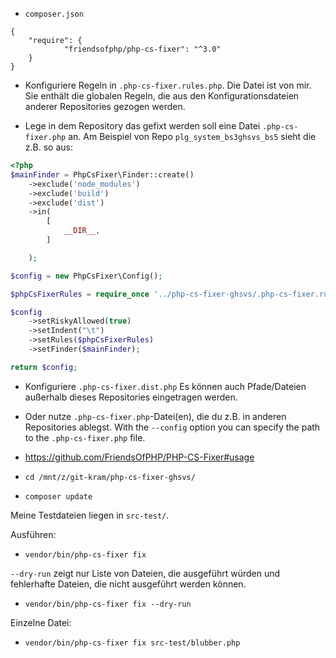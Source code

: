- `composer.json`

```
{
    "require": {
			"friendsofphp/php-cs-fixer": "^3.0"
    }
}
```
- Konfiguriere Regeln in `.php-cs-fixer.rules.php`. Die Datei ist von mir. Sie enthält die globalen Regeln, die aus den Konfigurationsdateien anderer Repositories gezogen werden.

- Lege in dem Repository das gefixt werden soll eine Datei `.php-cs-fixer.php` an. Am Beispiel von Repo `plg_system_bs3ghsvs_bs5` sieht die z.B. so aus:

```PHP
<?php
$mainFinder = PhpCsFixer\Finder::create()
	->exclude('node_modules')
	->exclude('build')
	->exclude('dist')
	->in(
		[
			__DIR__,
		]

	);

$config = new PhpCsFixer\Config();

$phpCsFixerRules = require_once '../php-cs-fixer-ghsvs/.php-cs-fixer.rules.php';

$config
	->setRiskyAllowed(true)
	->setIndent("\t")
	->setRules($phpCsFixerRules)
	->setFinder($mainFinder);

return $config;

```
- Konfiguriere `.php-cs-fixer.dist.php`
Es können auch Pfade/Dateien außerhalb dieses Repositories eingetragen werden.

- Oder nutze `.php-cs-fixer.php`-Datei(en), die du z.B. in anderen Repositories ablegst.
With the ``--config`` option you can specify the path to the
``.php-cs-fixer.php`` file.

- https://github.com/FriendsOfPHP/PHP-CS-Fixer#usage


- `cd /mnt/z/git-kram/php-cs-fixer-ghsvs/`
- `composer update`

Meine Testdateien liegen in `src-test/`.

Ausführen:
- `vendor/bin/php-cs-fixer fix`

`--dry-run` zeigt nur Liste von Dateien, die ausgeführt würden und fehlerhafte Dateien, die nicht ausgeführt werden können.
- `vendor/bin/php-cs-fixer fix --dry-run`

Einzelne Datei:
- `vendor/bin/php-cs-fixer fix src-test/blubber.php`
